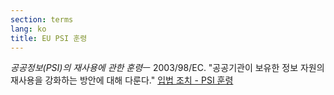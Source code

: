 ```yaml
---
section: terms
lang: ko
title: EU PSI 훈령
---
```


*공공정보(PSI)의 재사용에 관한 훈령*ㅡ 2003/98/EC. "공공기관이 보유한 정보 자원의 재사용을 강화하는 방안에 대해 다룬다." [입법 조치 - PSI 훈령](http://ec.europa.eu/digital-agenda/en/european-legislation-reuse-public-sector-information)
